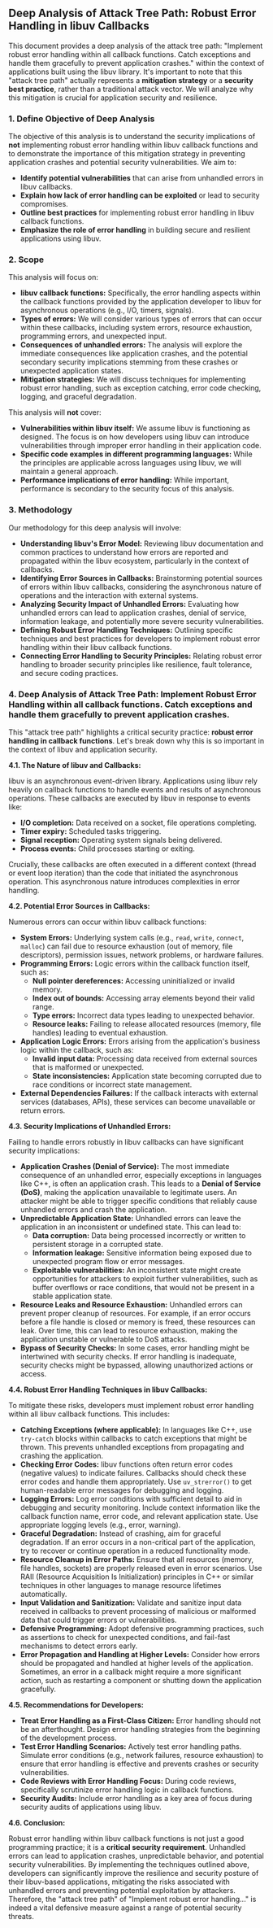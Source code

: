 ## Deep Analysis of Attack Tree Path: Robust Error Handling in libuv Callbacks

This document provides a deep analysis of the attack tree path: "Implement robust error handling within all callback functions. Catch exceptions and handle them gracefully to prevent application crashes." within the context of applications built using the libuv library.  It's important to note that this "attack tree path" actually represents a **mitigation strategy** or a **security best practice**, rather than a traditional attack vector.  We will analyze why this mitigation is crucial for application security and resilience.

### 1. Define Objective of Deep Analysis

The objective of this analysis is to understand the security implications of **not** implementing robust error handling within libuv callback functions and to demonstrate the importance of this mitigation strategy in preventing application crashes and potential security vulnerabilities. We aim to:

* **Identify potential vulnerabilities** that can arise from unhandled errors in libuv callbacks.
* **Explain how lack of error handling can be exploited** or lead to security compromises.
* **Outline best practices** for implementing robust error handling in libuv callback functions.
* **Emphasize the role of error handling** in building secure and resilient applications using libuv.

### 2. Scope

This analysis will focus on:

* **libuv callback functions:**  Specifically, the error handling aspects within the callback functions provided by the application developer to libuv for asynchronous operations (e.g., I/O, timers, signals).
* **Types of errors:**  We will consider various types of errors that can occur within these callbacks, including system errors, resource exhaustion, programming errors, and unexpected input.
* **Consequences of unhandled errors:**  The analysis will explore the immediate consequences like application crashes, and the potential secondary security implications stemming from these crashes or unexpected application states.
* **Mitigation strategies:**  We will discuss techniques for implementing robust error handling, such as exception catching, error code checking, logging, and graceful degradation.

This analysis will **not** cover:

* **Vulnerabilities within libuv itself:** We assume libuv is functioning as designed. The focus is on how developers using libuv can introduce vulnerabilities through improper error handling in their application code.
* **Specific code examples in different programming languages:** While the principles are applicable across languages using libuv, we will maintain a general approach.
* **Performance implications of error handling:**  While important, performance is secondary to the security focus of this analysis.

### 3. Methodology

Our methodology for this deep analysis will involve:

* **Understanding libuv's Error Model:**  Reviewing libuv documentation and common practices to understand how errors are reported and propagated within the libuv ecosystem, particularly in the context of callbacks.
* **Identifying Error Sources in Callbacks:**  Brainstorming potential sources of errors within libuv callbacks, considering the asynchronous nature of operations and the interaction with external systems.
* **Analyzing Security Impact of Unhandled Errors:**  Evaluating how unhandled errors can lead to application crashes, denial of service, information leakage, and potentially more severe security vulnerabilities.
* **Defining Robust Error Handling Techniques:**  Outlining specific techniques and best practices for developers to implement robust error handling within their libuv callback functions.
* **Connecting Error Handling to Security Principles:**  Relating robust error handling to broader security principles like resilience, fault tolerance, and secure coding practices.

### 4. Deep Analysis of Attack Tree Path: Implement Robust Error Handling within all callback functions. Catch exceptions and handle them gracefully to prevent application crashes.

This "attack tree path" highlights a critical security practice: **robust error handling in callback functions**.  Let's break down why this is so important in the context of libuv and application security.

**4.1. The Nature of libuv and Callbacks:**

libuv is an asynchronous event-driven library. Applications using libuv rely heavily on callback functions to handle events and results of asynchronous operations. These callbacks are executed by libuv in response to events like:

* **I/O completion:** Data received on a socket, file operations completing.
* **Timer expiry:**  Scheduled tasks triggering.
* **Signal reception:**  Operating system signals being delivered.
* **Process events:** Child processes starting or exiting.

Crucially, these callbacks are often executed in a different context (thread or event loop iteration) than the code that initiated the asynchronous operation.  This asynchronous nature introduces complexities in error handling.

**4.2. Potential Error Sources in Callbacks:**

Numerous errors can occur within libuv callback functions:

* **System Errors:**  Underlying system calls (e.g., `read`, `write`, `connect`, `malloc`) can fail due to resource exhaustion (out of memory, file descriptors), permission issues, network problems, or hardware failures.
* **Programming Errors:**  Logic errors within the callback function itself, such as:
    * **Null pointer dereferences:** Accessing uninitialized or invalid memory.
    * **Index out of bounds:** Accessing array elements beyond their valid range.
    * **Type errors:**  Incorrect data types leading to unexpected behavior.
    * **Resource leaks:** Failing to release allocated resources (memory, file handles) leading to eventual exhaustion.
* **Application Logic Errors:**  Errors arising from the application's business logic within the callback, such as:
    * **Invalid input data:** Processing data received from external sources that is malformed or unexpected.
    * **State inconsistencies:**  Application state becoming corrupted due to race conditions or incorrect state management.
* **External Dependencies Failures:**  If the callback interacts with external services (databases, APIs), these services can become unavailable or return errors.

**4.3. Security Implications of Unhandled Errors:**

Failing to handle errors robustly in libuv callbacks can have significant security implications:

* **Application Crashes (Denial of Service):** The most immediate consequence of an unhandled error, especially exceptions in languages like C++, is often an application crash.  This leads to a **Denial of Service (DoS)**, making the application unavailable to legitimate users.  An attacker might be able to trigger specific conditions that reliably cause unhandled errors and crash the application.
* **Unpredictable Application State:**  Unhandled errors can leave the application in an inconsistent or undefined state. This can lead to:
    * **Data corruption:**  Data being processed incorrectly or written to persistent storage in a corrupted state.
    * **Information leakage:**  Sensitive information being exposed due to unexpected program flow or error messages.
    * **Exploitable vulnerabilities:**  An inconsistent state might create opportunities for attackers to exploit further vulnerabilities, such as buffer overflows or race conditions, that would not be present in a stable application state.
* **Resource Leaks and Resource Exhaustion:**  Unhandled errors can prevent proper cleanup of resources. For example, if an error occurs before a file handle is closed or memory is freed, these resources can leak.  Over time, this can lead to resource exhaustion, making the application unstable or vulnerable to DoS attacks.
* **Bypass of Security Checks:** In some cases, error handling might be intertwined with security checks. If error handling is inadequate, security checks might be bypassed, allowing unauthorized actions or access.

**4.4. Robust Error Handling Techniques in libuv Callbacks:**

To mitigate these risks, developers must implement robust error handling within all libuv callback functions. This includes:

* **Catching Exceptions (where applicable):** In languages like C++, use `try-catch` blocks within callbacks to catch exceptions that might be thrown.  This prevents unhandled exceptions from propagating and crashing the application.
* **Checking Error Codes:** libuv functions often return error codes (negative values) to indicate failures.  Callbacks should check these error codes and handle them appropriately.  Use `uv_strerror()` to get human-readable error messages for debugging and logging.
* **Logging Errors:**  Log error conditions with sufficient detail to aid in debugging and security monitoring. Include context information like the callback function name, error code, and relevant application state.  Use appropriate logging levels (e.g., error, warning).
* **Graceful Degradation:**  Instead of crashing, aim for graceful degradation.  If an error occurs in a non-critical part of the application, try to recover or continue operation in a reduced functionality mode.
* **Resource Cleanup in Error Paths:**  Ensure that all resources (memory, file handles, sockets) are properly released even in error scenarios. Use RAII (Resource Acquisition Is Initialization) principles in C++ or similar techniques in other languages to manage resource lifetimes automatically.
* **Input Validation and Sanitization:**  Validate and sanitize input data received in callbacks to prevent processing of malicious or malformed data that could trigger errors or vulnerabilities.
* **Defensive Programming:**  Adopt defensive programming practices, such as assertions to check for unexpected conditions, and fail-fast mechanisms to detect errors early.
* **Error Propagation and Handling at Higher Levels:**  Consider how errors should be propagated and handled at higher levels of the application.  Sometimes, an error in a callback might require a more significant action, such as restarting a component or shutting down the application gracefully.

**4.5. Recommendations for Developers:**

* **Treat Error Handling as a First-Class Citizen:**  Error handling should not be an afterthought. Design error handling strategies from the beginning of the development process.
* **Test Error Handling Scenarios:**  Actively test error handling paths. Simulate error conditions (e.g., network failures, resource exhaustion) to ensure that error handling is effective and prevents crashes or security vulnerabilities.
* **Code Reviews with Error Handling Focus:**  During code reviews, specifically scrutinize error handling logic in callback functions.
* **Security Audits:**  Include error handling as a key area of focus during security audits of applications using libuv.

**4.6. Conclusion:**

Robust error handling within libuv callback functions is not just a good programming practice; it is a **critical security requirement**.  Unhandled errors can lead to application crashes, unpredictable behavior, and potential security vulnerabilities. By implementing the techniques outlined above, developers can significantly improve the resilience and security posture of their libuv-based applications, mitigating the risks associated with unhandled errors and preventing potential exploitation by attackers.  Therefore, the "attack tree path" of "Implement robust error handling..." is indeed a vital defensive measure against a range of potential security threats.